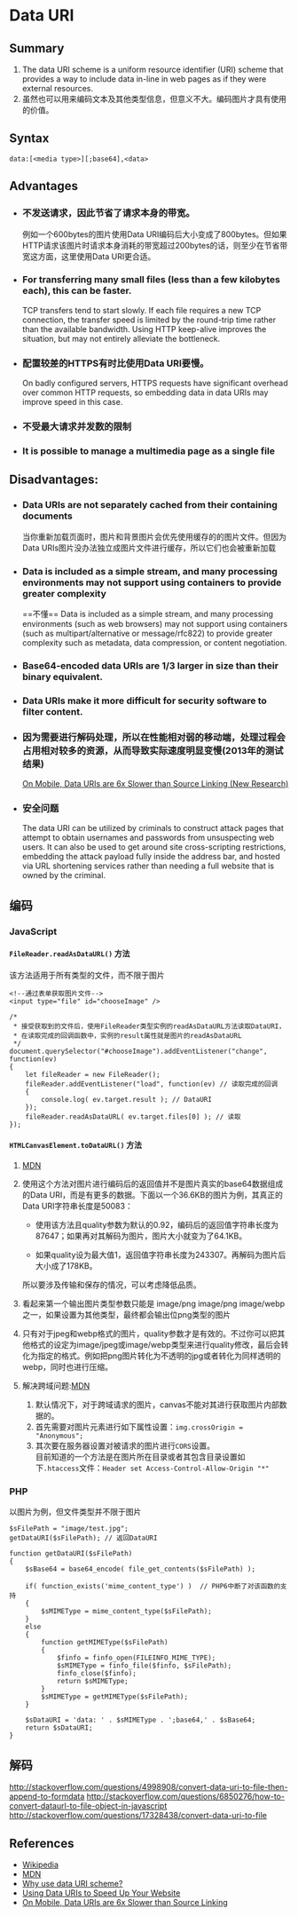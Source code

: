 # Data URI

## Summary
1. The data URI scheme is a uniform resource identifier (URI) scheme that provides a way to include data in-line in web pages as if they were external resources.
2. 虽然也可以用来编码文本及其他类型信息，但意义不大。编码图片才具有使用的价值。

## Syntax

```
data:[<media type>][;base64],<data>
```
## Advantages
* ### 不发送请求，因此节省了请求本身的带宽。  
	例如一个600bytes的图片使用Data URI编码后大小变成了800bytes。但如果HTTP请求该图片时请求本身消耗的带宽超过200bytes的话，则至少在节省带宽这方面，这里使用Data URI更合适。
* ### For transferring many small files (less than a few kilobytes each), this can be faster.  
	TCP transfers tend to start slowly. If each file requires a new TCP connection, the transfer speed is limited by the round-trip time rather than the available bandwidth. Using HTTP keep-alive improves the situation, but may not entirely alleviate the bottleneck.
* ### 配置较差的HTTPS有时比使用Data URI要慢。  
	On badly configured servers, HTTPS requests have significant overhead over common HTTP requests, so embedding data in data URIs may improve speed in this case.
* ### 不受最大请求并发数的限制
* ### It is possible to manage a multimedia page as a single file

## Disadvantages:
* ### Data URIs are not separately cached from their containing documents  
	当你重新加载页面时，图片和背景图片会优先使用缓存的的图片文件。但因为Data URIs图片没办法独立成图片文件进行缓存，所以它们也会被重新加载
* ### Data is included as a simple stream, and many processing environments may not support using containers to provide greater complexity
	==不懂==  Data is included as a simple stream, and many processing environments (such as web browsers) may not support using containers (such as multipart/alternative or message/rfc822) to provide greater complexity such as metadata, data compression, or content negotiation.
* ### Base64-encoded data URIs are 1/3 larger in size than their binary equivalent.
* ### Data URIs make it more difficult for security software to filter content.
* ### 因为需要进行解码处理，所以在性能相对弱的移动端，处理过程会占用相对较多的资源，从而导致实际速度明显变慢(2013年的测试结果)
	[On Mobile, Data URIs are 6x Slower than Source Linking (New Research)](http://dev.mobify.com/blog/data-uris-are-slow-on-mobile/)
* ### 安全问题  
	The data URI can be utilized by criminals to construct attack pages that attempt to obtain usernames and passwords from unsuspecting web users. It can also be used to get around site cross-scripting restrictions, embedding the attack payload fully inside the address bar, and hosted via URL shortening services rather than needing a full website that is owned by the criminal.

## 编码
### JavaScript
#### `FileReader.readAsDataURL()` 方法
该方法适用于所有类型的文件，而不限于图片
```
<!--通过表单获取图片文件-->
<input type="file" id="chooseImage" />
```
```
/*
 * 接受获取到的文件后，使用FileReader类型实例的readAsDataURL方法读取DataURI，
 * 在读取完成的回调函数中，实例的result属性就是图片的readAsDataURL
 */
document.querySelector("#chooseImage").addEventListener("change", function(ev)
{
	let fileReader = new FileReader();
	fileReader.addEventListener("load", function(ev) // 读取完成的回调
	{
		console.log( ev.target.result ); // DataURI
	});
	fileReader.readAsDataURL( ev.target.files[0] ); // 读取
});
```
#### `HTMLCanvasElement.toDataURL()` 方法  
 1. [MDN](https://developer.mozilla.org/en-US/docs/Web/API/HTMLCanvasElement/toDataURL)
 2. 使用这个方法对图片进行编码后的返回值并不是图片真实的base64数据组成的Data URI，而是有更多的数据。下面以一个36.6KB的图片为例，其真正的Data URI字符串长度是50083：

 	* 使用该方法且quality参数为默认的0.92，编码后的返回值字符串长度为87647；如果再对其解码为图片，图片大小就变为了64.1KB。  

	* 如果quality设为最大值1，返回值字符串长度为243307。再解码为图片后大小成了178KB。  

	所以要涉及传输和保存的情况，可以考虑降低品质。
 3. 看起来第一个输出图片类型参数只能是 image/png image/png image/webp 之一，如果设置为其他类型，最终都会输出位png类型的图片
 4. 只有对于jpeg和webp格式的图片，quality参数才是有效的。不过你可以把其他格式的设定为image/jpeg或image/webp类型来进行quality修改，最后会转化为指定的格式。例如把png图片转化为不透明的jpg或者转化为同样透明的webp，同时也进行压缩。
 5. 解决跨域问题:[MDN](https://developer.mozilla.org/en-US/docs/Web/HTML/CORS_enabled_image)
	1. 默认情况下，对于跨域请求的图片，canvas不能对其进行获取图片内部数据的。
	2. 首先需要对图片元素进行如下属性设置：`img.crossOrigin = "Anonymous";`
	3. 其次要在服务器设置对被请求的图片进行`CORS`设置。  
		目前知道的一个方法是在图片所在目录或者其包含目录设置如下`.htaccess`文件：`Header set Access-Control-Allow-Origin "*"`

### PHP
以图片为例，但文件类型并不限于图片  

```
$sFilePath = "image/test.jpg";
getDataURI($sFilePath); // 返回DataURI

function getDataURI($sFilePath)
{
	$sBase64 = base64_encode( file_get_contents($sFilePath) );

	if( function_exists('mime_content_type') )  // PHP6中断了对该函数的支持
	{
		$sMIMEType = mime_content_type($sFilePath);
	}
	else
	{
		function getMIMEType($sFilePath)
		{
			$finfo = finfo_open(FILEINFO_MIME_TYPE);
			$sMIMEType = finfo_file($finfo, $sFilePath);
			finfo_close($finfo);
			return $sMIMEType;
		}
		$sMIMEType = getMIMEType($sFilePath);
	}

	$sDataURI = 'data: ' . $sMIMEType . ';base64,' . $sBase64;
	return $sDataURI;
}
```

## 解码

http://stackoverflow.com/questions/4998908/convert-data-uri-to-file-then-append-to-formdata
http://stackoverflow.com/questions/6850276/how-to-convert-dataurl-to-file-object-in-javascript
http://stackoverflow.com/questions/17328438/convert-data-uri-to-file

## References
* [Wikipedia](https://en.wikipedia.org/wiki/Data_URI_scheme)
* [MDN](https://developer.mozilla.org/en-US/docs/Web/HTTP/Basics_of_HTTP/Data_URIs)
* [Why use data URI scheme?](http://stackoverflow.com/questions/6819314/why-use-data-uri-scheme)
* [Using Data URIs to Speed Up Your Website](http://blog.teamtreehouse.com/using-data-uris-speed-website)
* [On Mobile, Data URIs are 6x Slower than Source Linking](http://dev.mobify.com/blog/data-uris-are-slow-on-mobile/)

